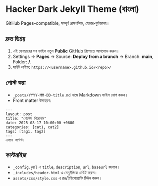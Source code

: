 # Hacker Dark Jekyll Theme (বাংলা)

GitHub Pages–compatible, সম্পূর্ণ রেসপন্সিভ, হেডার-ফুটারসহ।

## দ্রুত ডিপ্লয়
1) এই ফোল্ডারের সব ফাইল নতুন **Public** GitHub রিপোতে আপলোড করুন।
2) Settings → **Pages** → Source: **Deploy from a branch** → Branch: **main**, Folder: **/**.
3) সাইট লাইভ: `https://<username>.github.io/<repo>/`

## পোস্ট করা
- `_posts/YYYY-MM-DD-title.md` নামে Markdown ফাইল যোগ করুন।
- Front matter উদাহরণ:
```
---
layout: post
title: "পোস্টের শিরোনাম"
date: 2025-08-17 10:00:00 +0600
categories: [cat1, cat2]
tags: [tag1, tag2]
---
এখানে কন্টেন্ট।
```

## কাস্টমাইজ
- `_config.yml` এ `title`, `description`, `url`, `baseurl` বদলান।
- `_includes/header.html` এ মেনু/লিংক এডিট করুন।
- `assets/css/style.css` এ রঙ/টাইপোগ্রাফি টিউন করুন।
